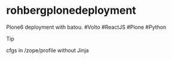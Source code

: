 # rohbergplonedeployment
 Plone6 deployment with batou. #Volto #ReactJS #Plone #Python  

Tip

cfgs in /zope/profile without Jinja